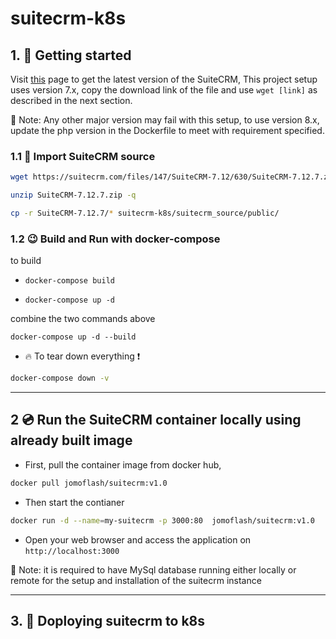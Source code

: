 # suitecrm-k8s

## 1. :notebook: Getting started

Visit [this](https://suitecrm.com/download/) page to get the latest version of the SuiteCRM, This project setup uses version 7.x, copy the download link of the file and use `wget [link]` as described in the next section.

:pushpin: Note: Any other major version may fail with this setup, to use version 8.x, update the php version in the Dockerfile to meet with requirement specified.

### 1.1 :pencil: Import SuiteCRM source
```bash
wget https://suitecrm.com/files/147/SuiteCRM-7.12/630/SuiteCRM-7.12.7.zip
```
```bash
unzip SuiteCRM-7.12.7.zip -q
```
```bash
cp -r SuiteCRM-7.12.7/* suitecrm-k8s/suitecrm_source/public/
```

### 1.2 :wink: Build and Run with docker-compose

to build
- `docker-compose build`

- `docker-compose up -d`

combine the two commands above

```
docker-compose up -d --build
```
- :fire: To tear down everything :exclamation:
```bash
docker-compose down -v
```

---
## 2 :cd: Run the SuiteCRM container locally using already built image

- First, pull the container image from docker hub, 

```bash 
docker pull jomoflash/suitecrm:v1.0
```

- Then start the contianer

```bash
docker run -d --name=my-suitecrm -p 3000:80  jomoflash/suitecrm:v1.0
```

- Open your web browser and access the application on `http://localhost:3000`

:pushpin: Note: it is required to have MySql database running either locally or remote for the setup and installation of the suitecrm instance

---

## 3. :rocket: Doploying suitecrm to k8s 